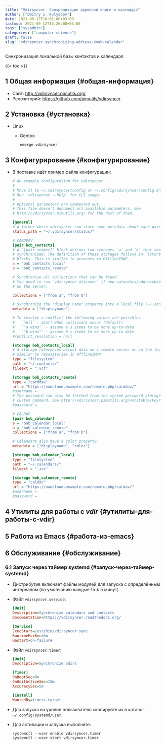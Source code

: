 ```yaml
---
title: "Vdirsyncer. Синхронизация адресной книги и календаря"
author: ["Dmitry S. Kulyabov"]
date: 2021-09-12T16:01:00+03:00
lastmod: 2021-09-12T16:26:00+03:00
tags: ["sysadmin"]
categories: ["computer-science"]
draft: false
slug: "vdirsyncer-synchronizing-address-book-calendar"
---
```


Синхронизация локальной базы контактов и календаря.

<!--more-->

{{< toc >}}


## <span class="section-num">1</span> Общая информация {#общая-информация}

-   Сайт: <http://vdirsyncer.pimutils.org/>
-   Репозиторий: <https://github.com/pimutils/vdirsyncer>


## <span class="section-num">2</span> Установка {#установка}

-   Linux
    -   Gentoo

        ```shell
        emerge vdirsyncer
        ```


## <span class="section-num">3</span> Конфигурирование {#конфигурирование}

-   В поставке идёт пример файла конфигурации:

    ```ini
    # An example configuration for vdirsyncer.
    #
    # Move it to ~/.vdirsyncer/config or ~/.config/vdirsyncer/config and edit it.
    # Run `vdirsyncer --help` for CLI usage.
    #
    # Optional parameters are commented out.
    # This file doesn't document all available parameters, see
    # http://vdirsyncer.pimutils.org/ for the rest of them.

    [general]
    # A folder where vdirsyncer can store some metadata about each pair.
    status_path = "~/.vdirsyncer/status/"

    # CARDDAV
    [pair bob_contacts]
    # A `[pair <name>]` block defines two storages `a` and `b` that should be
    # synchronized. The definition of these storages follows in `[storage <name>]`
    # blocks. This is similar to accounts in OfflineIMAP.
    a = "bob_contacts_local"
    b = "bob_contacts_remote"

    # Synchronize all collections that can be found.
    # You need to run `vdirsyncer discover` if new calendars/addressbooks are added
    # on the server.

    collections = ["from a", "from b"]

    # Synchronize the "display name" property into a local file (~/.contacts/displayname).
    metadata = ["displayname"]

    # To resolve a conflict the following values are possible:
    #   `null` - abort when collisions occur (default)
    #   `"a wins"` - assume a's items to be more up-to-date
    #   `"b wins"` - assume b's items to be more up-to-date
    #conflict_resolution = null

    [storage bob_contacts_local]
    # A storage references actual data on a remote server or on the local disk.
    # Similar to repositories in OfflineIMAP.
    type = "filesystem"
    path = "~/.contacts/"
    fileext = ".vcf"

    [storage bob_contacts_remote]
    type = "carddav"
    url = "https://owncloud.example.com/remote.php/carddav/"
    #username =
    # The password can also be fetched from the system password storage, netrc or a
    # custom command. See http://vdirsyncer.pimutils.org/en/stable/keyring.html
    #password =

    # CALDAV
    [pair bob_calendar]
    a = "bob_calendar_local"
    b = "bob_calendar_remote"
    collections = ["from a", "from b"]

    # Calendars also have a color property
    metadata = ["displayname", "color"]

    [storage bob_calendar_local]
    type = "filesystem"
    path = "~/.calendars/"
    fileext = ".ics"

    [storage bob_calendar_remote]
    type = "caldav"
    url = "https://owncloud.example.com/remote.php/caldav/"
    #username =
    #password =
    ```


## <span class="section-num">4</span> Утилиты для работы с _vdir_ {#утилиты-для-работы-с-vdir}


## <span class="section-num">5</span> Работа из Emacs {#работа-из-emacs}


## <span class="section-num">6</span> Обслуживание {#обслуживание}


### <span class="section-num">6.1</span> Запуск через таймер systemd {#запуск-через-таймер-systemd}

-   Дистрибутив включает файлы модулей для запуска с определённым интервалом (по умолчанию каждые 15 ± 5 минут).
-   Файл `vdirsyncer.service`:

    ```ini
    [Unit]
    Description=Synchronize calendars and contacts
    Documentation=https://vdirsyncer.readthedocs.org/

    [Service]
    ExecStart=/usr/bin/vdirsyncer sync
    RuntimeMaxSec=3m
    Restart=on-failure
    ```
-   Файл `vdirsyncer.timer`:

    ```ini
    [Unit]
    Description=Synchronize vdirs

    [Timer]
    OnBootSec=5m
    OnUnitActiveSec=15m
    AccuracySec=5m

    [Install]
    WantedBy=timers.target
    ```
-   Для запуска на уровне пользователя скопируйте их в каталог `~/.config/systemd/user`.
-   Для активации и запуска выполните:

    ```shell
    systemctl --user enable vdirsyncer.timer
    systemctl --user start vdirsyncer.timer
    ```

